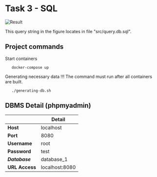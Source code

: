 # Task 3 - SQL
![Result](https://i.imgur.com/S8olH0a.png)

This query string in the figure locates in file "src/query.db.sql".
## Project commands
Start containers
```
   docker-compose up
```
Generating necessary data
!!! The command must run after all containers are built.
```
   ./generating-db.sh
```
## DBMS Detail (phpmyadmin) 
|   |  Detail |
|---|---|
| __Host__  | localhost  |
| __Port__  | 8080  |
| __Username__  | root  |
| __Password__  | test  |
| ___Database___| database_1 |
| __URL Access__  | localhost:8080  |
